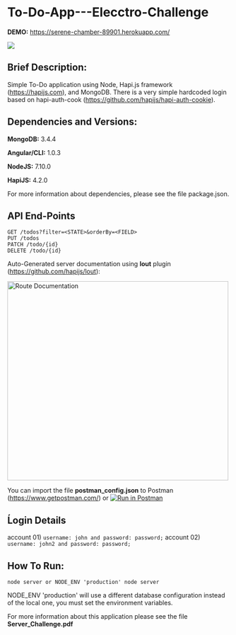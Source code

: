 # To-Do-App---Elecctro-Challenge

**DEMO:** https://serene-chamber-89901.herokuapp.com/

![](http://imgur.com/oODRN76.gif)

## Brief Description:

Simple To-Do application using Node, Hapi.js framework (https://hapijs.com), and MongoDB. There is a very simple hardcoded login based on hapi-auth-cook (https://github.com/hapijs/hapi-auth-cookie).

## Dependencies and Versions:

**MongoDB:** 3.4.4

**Angular/CLI:** 1.0.3

**NodeJS:** 7.10.0

**HapiJS:** 4.2.0

For more information about dependencies, please see the file package.json.

## API End-Points

```
GET /todos?filter=<STATE>&orderBy=<FIELD>
PUT /todos
PATCH /todo/{id}
DELETE /todo/{id}
```

Auto-Generated server documentation using **lout** plugin (https://github.com/hapijs/lout):

<img src="http://imgur.com/0J4rf0F.png" alt="Route Documentation" width="500" height="450"/>

You can import the file **postman_config.json** to Postman (https://www.getpostman.com/) or
[![Run in Postman](https://run.pstmn.io/button.svg)](https://app.getpostman.com/run-collection/7d31a4b8ecb7d6f11844)

## Ĺogin Details
account 01) 
``
username: john and password: password;
``
account 02) 
``
username: john2 and password: password;
``
## How To Run:

```
node server or NODE_ENV 'production' node server
```

NODE_ENV 'production' will use a different database configuration instead of the local one, you must set the environment variables.

For more information about this application please see the file **Server_Challenge.pdf**